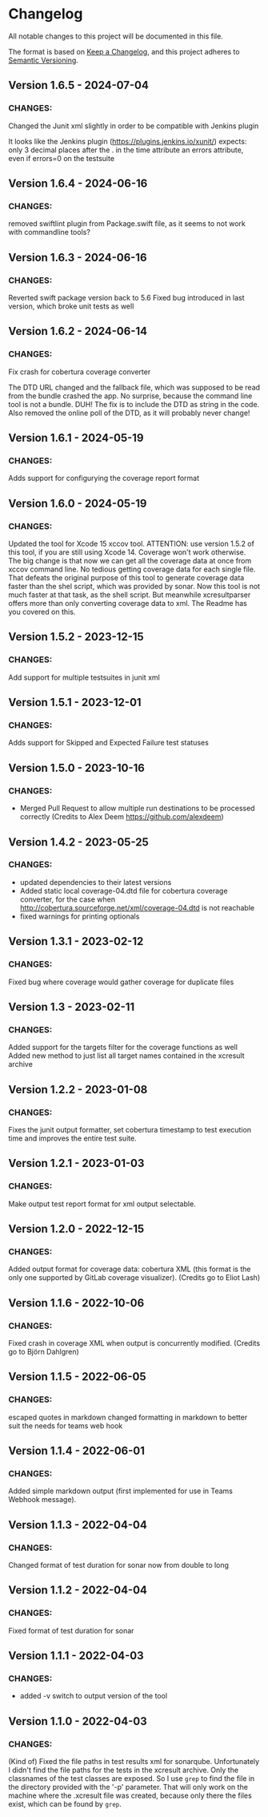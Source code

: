 # Changelog
All notable changes to this project will be documented in this file.

The format is based on [Keep a Changelog](https://keepachangelog.com/en/1.0.0/),
and this project adheres to [Semantic Versioning](https://semver.org/spec/v2.0.0.html).

## Version 1.6.5 - 2024-07-04
### CHANGES:
Changed the Junit xml slightly in order to be compatible with Jenkins plugin

It looks like the Jenkins plugin (https://plugins.jenkins.io/xunit/) expects:
only 3 decimal places after the . in the time attribute
an errors attribute, even if errors=0 on the testsuite

## Version 1.6.4 - 2024-06-16
### CHANGES:
removed swiftlint plugin from Package.swift file, as it seems to not work with commandline tools?

## Version 1.6.3 - 2024-06-16
### CHANGES:
Reverted swift package version back to 5.6
Fixed bug introduced in last version, which broke unit tests as well

## Version 1.6.2 - 2024-06-14
### CHANGES:
Fix crash for cobertura coverage converter

The DTD URL changed and the fallback file, which was supposed to be read from the bundle crashed the app.
No surprise, because the command line tool is not a bundle. DUH!
The fix is to include the DTD as string in the code. Also removed the online poll of the DTD, as it will probably never change!

## Version 1.6.1 - 2024-05-19
### CHANGES:
Adds support for configurying the coverage report format

## Version 1.6.0 - 2024-05-19
### CHANGES:
Updated the tool for Xcode 15 xccov tool. ATTENTION: use version 1.5.2 of this tool, if you are still using Xcode 14. Coverage won't work otherwise.
The big change is that now we can get all the coverage data at once from xccov command line. No tedious getting coverage data for each single file.
That defeats the original purpose of this tool to generate coverage data faster than the shel script, which was provided by sonar. Now this tool is not much faster at that task, as the shell script.
But meanwhile xcresultparser offers more than only converting coverage data to xml. The Readme has you covered on this.

## Version 1.5.2 - 2023-12-15
### CHANGES:
Add support for multiple testsuites in junit xml

## Version 1.5.1 - 2023-12-01
### CHANGES:
Adds support for Skipped and Expected Failure test statuses

## Version 1.5.0 - 2023-10-16
### CHANGES:
- Merged Pull Request to allow multiple run destinations to be processed correctly (Credits to Alex Deem https://github.com/alexdeem)

## Version 1.4.2 - 2023-05-25
### CHANGES:
- updated dependencies to their latest versions
- Added static local coverage-04.dtd file for cobertura coverage converter, for the case when http://cobertura.sourceforge.net/xml/coverage-04.dtd is not reachable
- fixed warnings for printing optionals

## Version 1.3.1 - 2023-02-12
### CHANGES:
Fixed bug where coverage would gather coverage for duplicate files

## Version 1.3 - 2023-02-11
### CHANGES:
Added support for the targets filter for the coverage functions as well
Added new method to just list all target names contained in the xcresult archive

## Version 1.2.2 - 2023-01-08
### CHANGES:
Fixes the junit output formatter, set cobertura timestamp to test execution time and improves the entire test suite.

## Version 1.2.1 - 2023-01-03
### CHANGES:
Make output test report format for xml output selectable.

## Version 1.2.0 - 2022-12-15
### CHANGES:
Added output format for coverage data: cobertura XML (this format is the only one supported by GitLab coverage visualizer). (Credits go to Eliot Lash)

## Version 1.1.6 - 2022-10-06
### CHANGES:
Fixed crash in coverage XML when output is concurrently modified. (Credits go to Björn Dahlgren)

## Version 1.1.5 - 2022-06-05
### CHANGES:
escaped quotes in markdown
changed formatting in markdown to better suit the needs for teams web hook

## Version 1.1.4 - 2022-06-01
### CHANGES:
Added simple markdown output (first implemented for use in Teams Webhook message).

## Version 1.1.3 - 2022-04-04
### CHANGES:
Changed format of test duration for sonar now from double to long

## Version 1.1.2 - 2022-04-04
### CHANGES:
Fixed format of test duration for sonar

## Version 1.1.1 - 2022-04-03
### CHANGES:
- added -v switch to output version of the tool

## Version 1.1.0 - 2022-04-03
### CHANGES:
(Kind of) Fixed the file paths in test results xml for sonarqube.
Unfortunately I didn't find the file paths for the tests in the xcresult archive.
Only the classnames of the test classes are exposed. So I use `grep` to find the
file in the directory provided with the '-p' parameter. That will only work on the machine
where the .xcresult file was created, because only there the files exist, which can be found by `grep`. 
